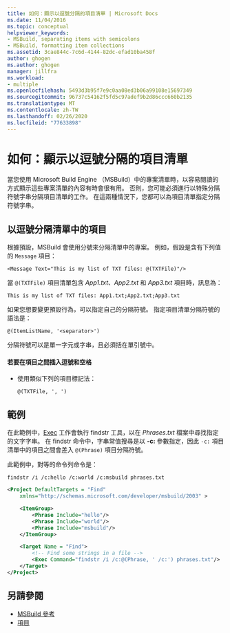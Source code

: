 ```yaml
---
title: 如何：顯示以逗號分隔的項目清單 | Microsoft Docs
ms.date: 11/04/2016
ms.topic: conceptual
helpviewer_keywords:
- MSBuild, separating items with semicolons
- MSBuild, formatting item collections
ms.assetid: 3cae844c-7c6d-4144-82dc-efad10ba458f
author: ghogen
ms.author: ghogen
manager: jillfra
ms.workload:
- multiple
ms.openlocfilehash: 5493d3b95f7e9c0aa08ed3b06a99108e15697349
ms.sourcegitcommit: 96737c54162f5fd5c97adef9b2d86ccc660b2135
ms.translationtype: MT
ms.contentlocale: zh-TW
ms.lasthandoff: 02/26/2020
ms.locfileid: "77633898"
---
```

# <a name="how-to-display-an-item-list-separated-with-commas"></a>如何：顯示以逗號分隔的項目清單

當您使用 Microsoft Build Engine （MSBuild）中的專案清單時，以容易閱讀的方式顯示這些專案清單的內容有時會很有用。 否則，您可能必須進行以特殊分隔符號字串分隔項目清單的工作。 在這兩種情況下，您都可以為項目清單指定分隔符號字串。

## <a name="separate-items-in-a-list-with-commas"></a>以逗號分隔清單中的項目

根據預設，MSBuild 會使用分號來分隔清單中的專案。 例如，假設是含有下列值的 `Message` 項目：

`<Message Text="This is my list of TXT files: @(TXTFile)"/>`

當 `@(TXTFile)` 項目清單包含 *App1.txt*、*App2.txt* 和 *App3.txt* 項目時，訊息為：

`This is my list of TXT files: App1.txt;App2.txt;App3.txt`

如果您想要變更預設行為，可以指定自己的分隔符號。 指定項目清單分隔符號的語法是：

`@(ItemListName, '<separator>')`

分隔符號可以是單一字元或字串，且必須括在單引號中。

#### <a name="to-insert-a-comma-and-a-space-between-items"></a>若要在項目之間插入逗號和空格

- 使用類似下列的項目標記法：

    `@(TXTFile, ', ')`

## <a name="example"></a>範例

在此範例中，[Exec](../msbuild/exec-task.md) 工作會執行 findstr 工具，以在 *Phrases.txt* 檔案中尋找指定的文字字串。 在 findstr 命令中，字串常值搜尋是以 **-c:** 參數指定，因此 `-c:` 項目清單中的項目之間會差入 `@(Phrase)` 項目分隔符號。

此範例中，對等的命令列命令是：

`findstr /i /c:hello /c:world /c:msbuild phrases.txt`

```xml
<Project DefaultTargets = "Find"
    xmlns="http://schemas.microsoft.com/developer/msbuild/2003" >

    <ItemGroup>
        <Phrase Include="hello"/>
        <Phrase Include="world"/>
        <Phrase Include="msbuild"/>
    </ItemGroup>

    <Target Name = "Find">
        <!-- Find some strings in a file -->
        <Exec Command="findstr /i /c:@(Phrase, ' /c:') phrases.txt"/>
    </Target>
</Project>
```

## <a name="see-also"></a>另請參閱

- [MSBuild 參考](../msbuild/msbuild-reference.md)
- [項目](../msbuild/msbuild-items.md)
